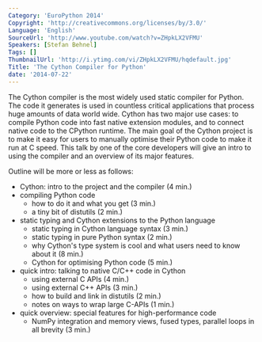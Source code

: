 ```yaml
---
Category: 'EuroPython 2014'
Copyright: 'http://creativecommons.org/licenses/by/3.0/'
Language: 'English'
SourceUrl: 'http://www.youtube.com/watch?v=ZHpkLX2VFMU'
Speakers: [Stefan Behnel]
Tags: []
ThumbnailUrl: 'http://i.ytimg.com/vi/ZHpkLX2VFMU/hqdefault.jpg'
Title: 'The Cython Compiler for Python'
date: '2014-07-22'
---
```

The Cython compiler is the most widely used static compiler for Python. The code it generates is used in countless critical applications that process huge amounts of data world wide. Cython has two major use cases: to compile Python code into fast native extension modules, and to connect native code to the CPython runtime. The main goal of the Cython project is to make it easy for users to manually optimise their Python code to make it run at C speed. This talk by one of the core developers will give an intro to using the compiler and an overview of its major features.

Outline will be more or less as follows:

*   Cython: intro to the project and the compiler (4 min.)
*   compiling Python code
    -   how to do it and what you get (3 min.)
    -   a tiny bit of distutils (2 min.)
*   static typing and Cython extensions to the Python language
    -   static typing in Cython language syntax (3 min.)
    -   static typing in pure Python syntax (2 min.)
    -   why Cython's type system is cool and what users need to know about it (8 min.)
    -   Cython for optimising Python code (5 min.)
*   quick intro: talking to native C/C++ code in Cython
    -   using external C APIs (4 min.)
    -   using external C++ APIs (3 min.)
    -   how to build and link in distutils (2 min.)
    -   notes on ways to wrap large C-APIs (1 min.)
*   quick overview: special features for high-performance code
    -   NumPy integration and memory views, fused types, parallel loops in all brevity (3 min.)
